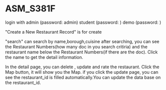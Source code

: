 # ASM_S381F

login with 
admin (password: admin)
student (password: )
demo (password: )

"Create a New Restaurant Record" is for create

"search" can search by name,borough,cuisine
after searching, you can see the Restaurant Numbers(how many doc in you search critiria) and the restaurant name below the Restaurant Numbers(if there are the doc). Click the name to get the detail information.

In the detail page, you can delete , update and rate the restaurant.
Click the Map button, it will show you the Map.
if you click the update page, you can see the restaurant_id is filled automatically.You can update the data base on the restaurant_id.
